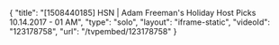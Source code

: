 {
    "title": "[1508440185] HSN | Adam Freeman's Holiday Host Picks 10.14.2017 - 01 AM",
    "type": "solo",
    "layout": "iframe-static",
    "videoId": "123178758",
    "url": "\/tvpembed\/123178758"
}